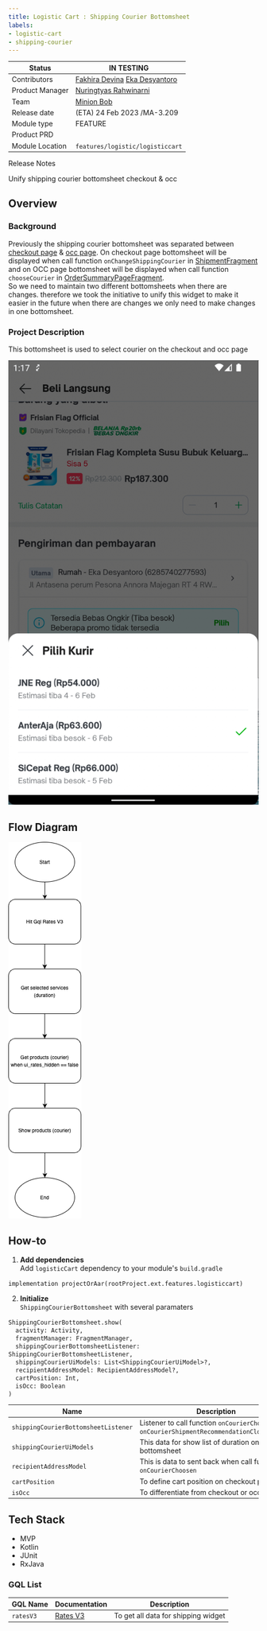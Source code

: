 ```yaml
---
title: Logistic Cart : Shipping Courier Bottomsheet
labels:
- logistic-cart
- shipping-courier
---
```



| **Status** | ​<!--start status:YELLOW-->IN TESTING<!--end status--> |
| --- | --- |
| Contributors | ​[Fakhira Devina](https://tokopedia.atlassian.net/wiki/people/61077e53b704b40068e80a8e?ref=confluence) ​[Eka Desyantoro](https://tokopedia.atlassian.net/wiki/people/6283196bd9ddcc006e9c7a85?ref=confluence) ​ |
| Product Manager | [Nuringtyas Rahwinarni](https://tokopedia.atlassian.net/wiki/people/5f58b98ed2c77e0075ac9865?ref=confluence)  |
| Team | [Minion Bob](https://tokopedia.atlassian.net/people/team/2373d8a6-1afc-4f2a-aa7a-63855c273051) |
| Release date | (ETA) ​24 Feb 2023 / ​<!--start status:GREY-->MA-3.209<!--end status--> |
| Module type | ​<!--start status:YELLOW-->FEATURE<!--end status--> |
| Product PRD |  |
| Module Location | `features/logistic/logisticcart` |

<!--toc-->

  
Release Notes

<!--start expand:ETA 24 Feb 2023 (MA-3.209)-->
Unify shipping courier bottomsheet checkout & occ
<!--end expand-->

## Overview

### Background

Previously the shipping courier bottomsheet was separated between [checkout page](/wiki/spaces/PA/pages/1426720585/Checkout) & [occ page](/wiki/spaces/PA/pages/1412564357/One+Click+Checkout). On checkout page bottomsheet will be displayed when call function `onChangeShippingCourier` in [ShipmentFragment](https://github.com/tokopedia/android-tokopedia-core/blob/release/features/transaction/checkout/src/main/java/com/tokopedia/checkout/view/ShipmentFragment.java) and on OCC page bottomsheet will be displayed when call function `chooseCourier` in [OrderSummaryPageFragment](https://github.com/tokopedia/android-tokopedia-core/blob/release/features/transaction/oneclickcheckout/src/main/java/com/tokopedia/oneclickcheckout/order/view/OrderSummaryPageFragment.kt).  
So we need to maintain two different bottomsheets when there are changes. therefore we took the initiative to unify this widget to make it easier in the future when there are changes we only need to make changes in one bottomsheet.  


### Project Description

This bottomsheet is used to select courier on the checkout and occ page  


![](../res/shippingcourierbottomsheet/project_description.png)

## Flow Diagram

![](../res/shippingcourierbottomsheet/shipping_courier_drawio.png)

## How-to

1. **Add dependencies**  
Add `logisticCart` dependency to your module's `build.gradle`



```
implementation projectOrAar(rootProject.ext.features.logisticcart)
```
2. **Initialize**  
`ShippingCourierBottomsheet` with several paramaters



```
ShippingCourierBottomsheet.show(
  activity: Activity,
  fragmentManager: FragmentManager,
  shippingCourierBottomsheetListener: ShippingCourierBottomsheetListener,
  shippingCourierUiModels: List<ShippingCourierUiModel>?,
  recipientAddressModel: RecipientAddressModel?,
  cartPosition: Int,
  isOcc: Boolean
)
```



| **Name** | **Description** |
| --- | --- |
| `shippingCourierBottomsheetListener` | Listener to call function `onCourierChoosen` & `onCourierShipmentRecommendationCloseClicked` |
| `shippingCourierUiModels` | This data for show list of duration on bottomsheet |
| `recipientAddressModel` | This is data to sent back when call function `onCourierChoosen` |
| `cartPosition` | To define cart position on checkout page |
| `isOcc` | To differentiate from checkout or occ |

## Tech Stack

- MVP
- Kotlin
- JUnit
- RxJava

### GQL List



| **GQL Name** | **Documentation** | **Description** |
| --- | --- | --- |
| `ratesV3` | ​[Rates V3](/wiki/spaces/LG/pages/567279712/Rates+V3)  | To get all data for shipping widget |